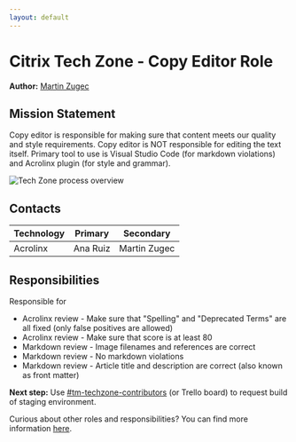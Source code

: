 ```yaml
---
layout: default
---
```

# Citrix Tech Zone - Copy Editor Role

**Author:** [Martin Zugec](https://twitter.com/martinzugec)

## Mission Statement

Copy editor is responsible for making sure that content meets our quality and style requirements. Copy editor is NOT responsible for editing the text itself. Primary tool to use is Visual Studio Code (for markdown violations) and Acrolinx plugin (for style and grammar).

![Tech Zone process overview](/media/role-copy-editor-overview.jpg)

## Contacts

| Technology | Primary | Secondary |
|------------|:-------:|-----------|
| Acrolinx | Ana Ruiz | Martin Zugec |

## Responsibilities

Responsible for

*  Acrolinx review - Make sure that "Spelling" and "Deprecated Terms" are all fixed (only false positives are allowed)
*  Acrolinx review - Make sure that score is at least 80
*  Markdown review - Image filenames and references are correct
*  Markdown review - No markdown violations
*  Markdown review - Article title and description are correct (also known as front matter)

**Next step:** Use [#tm-techzone-contributors](https://citrix.slack.com/archives/C011E3EMX8W) (or Trello board) to request build of staging environment.

Curious about other roles and responsibilities? You can find more information [here](https://citrix.github.io/tech-marketing/projects/tech-zone/roles-and-responsibilities.html).